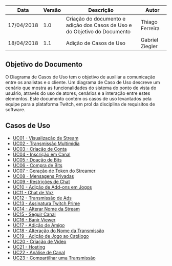 Data|Versão|Descrição|Autor
-----|------|---------|-------
17/04/2018|1.0|Criação do documento e adição dos Casos de Uso e do Objetivo do Documento|Thiago Ferreira|
18/04/2018|1.1|Adição de Casos de Uso|Gabriel Ziegler|

## Objetivo do Documento
O Diagrama de Casos de Uso tem o objetivo de auxiliar a comunicação entre os analistas e o cliente. Um diagrama de Caso de Uso descreve um cenário que mostra as funcionalidades do sistema do ponto de vista do usuário, através do uso de atores, cenários e a interação entre estes elementos.
Este documento contém os casos de uso levantados pela equipe para a plataforma Twitch, em prol da disciplina de requisitos de software.

## Casos de Uso

* [UC01 - Visualização de Stream](Visualização-de-Stream)
* [UC02 - Transmissão Multimídia](Transmissão-Multimídia)
* [UC03 - Criação de Conta](Criação-de-Conta)
* [UC04 - Inscrição em Canal](Inscrição-em-Canal)
* [UC05 - Doação de Bits](Doação-de-Bits)
* [UC06 - Compra de Bits](Compra-de-Bits)
* [UC07 - Geração de Token do Streamer](Geração-de-Token-do-Streamer)
* [UC08 - Mensagens Privadas](Mensagens-Privadas)
* [UC09 - Restrições de Chat](Restrições-de-Chat)
* [UC10 - Adição de Add-ons em Jogos](Adição-de-Add-ons-em-Jogos)
* [UC11 - Chat de Voz](Chat-de-Voz)
* [UC12 - Transmissão de Ads](Transmissão-de-Ads)
* [UC13 - Assinatura Twitch Prime](Assinatura-Twitch-Prime)
* [UC14 - Alterar Nome da Stream](Alterar-Nome-da-Stream)
* [UC15 - Seguir Canal](Seguir-Canal)
* [UC16 - Banir Viewer](Banir-Viewer)
* [UC17 - Adição de Amigo](Adição-de-Amigo)
* [UC18 - Alteração do Nome da Transmissão](Alteração-do-Nome-da-Transmissão)
* [UC19 - Adição de Jogo ao Catálogo](Adição-de-Jogo-ao-Catálogo)
* [UC20 - Criação de Vídeo](Criação-de-Vídeo)
* [UC21 - Hosting](Hosting)
* [UC22 - Análise de Canal](Análise-de-Canal)
* [UC23 - Compartilhar uma Transmissão](Compartilhar-uma-Transmissão)
